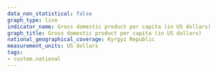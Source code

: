 ```yaml
---
data_non_statistical: false
graph_type: line
indicator_name: Gross domestic product per capita (in US dollars)
graph_title: Gross domestic product per capita (in US dollars)
national_geographical_coverage: Kyrgyz Republic
measurement_units: US dollars
tags:
- custom.national
---
```

